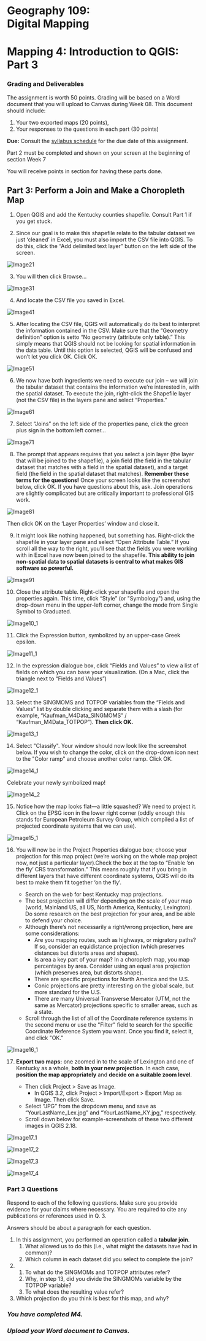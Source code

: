 # Geography 109:<br>Digital Mapping

# Mapping 4: Introduction to QGIS: Part 3

### Grading and Deliverables 

The assignment is worth 50 points. Grading will be based on a Word document that you will upload to Canvas during Week 08. This document should include:

  1. Your two exported maps (20 points),
  2. Your responses to the questions in each part (30 points)

**Due:** Consult the [syllabus schedule](../../syllabus.md#viii-schedule) for the due date of this assignment.

Part 2 must be completed and shown on your screen at the beginning of section Week 7

You will receive points in section for having these parts done.

## Part 3: Perform a Join and Make a Choropleth Map

1. Open QGIS and add the Kentucky counties shapefile. Consult Part 1 if you get stuck.

2. Since our goal is to make this shapefile relate to the tabular dataset we just ‘cleaned’ in Excel, you must also import the CSV file into QGIS. To do this, click the “Add delimited text layer” button on the left side of the screen.

![Image21](images/Image21.jpeg)

3. You will then click Browse...

![Image31](images/Image31.jpeg)

4. And locate the CSV file you saved in Excel.

![Image41](images/Image41.jpeg)

5. After locating the CSV file, QGIS will automatically do its best to interpret the information contained in the CSV. Make sure that the “Geometry definition” option is setto “No geometry (attribute only table).” This simply means that QGIS should not be looking for spatial information in the data table. Until this option is selected, QGIS will be confused and won’t let you click OK. Click OK.

![Image51](images/Image51.jpeg)

6. We now have both ingredients we need to execute our join – we will join the tabular dataset that contains the information we’re interested in, with the spatial dataset. To execute the join, right-click the Shapefile layer (not the CSV file) in the layers pane and select “Properties.”

![Image61](images/Image61.jpeg)

7. Select “Joins” on the left side of the properties pane, click the green plus sign in the bottom left corner...

![Image71](images/Image71.jpeg)

8. The prompt that appears requires that you select a join layer (the layer that will be joined to the shapefile), a join field (the field in the tabular dataset that matches with a field in the spatial dataset), and a target field (the field in the spatial dataset that matches). **Remember these terms for the questions!** Once your screen looks like the screenshot below, click OK. If you have questions about this, ask. Join operations are slightly complicated but are critically important to professional GIS work.

![Image81](images/Image81.jpeg)

Then click OK on the ‘Layer Properties’ window and close it.

9. It might look like nothing happened, but something has. Right-click the shapefile in your layer pane and select “Open Attribute Table.” If you scroll all the way to the right, you’ll see that the fields you were working with in Excel have now been joined to the shapefile. **This ability to join non-spatial data to spatial datasets is central to what makes GIS software so powerful.**

![Image91](images/Image91.jpeg)

10. Close the attribute table. Right-click your shapefile and open the properties again. This time, click “Style” (or "Symbology") and, using the drop-down menu in the upper-left corner, change the mode from Single Symbol to Graduated.

![Image10_1](images/Image10_1.jpeg)

11. Click the Expression button, symbolized by an upper-case Greek epsilon.

![Image11_1](images/Image11_1.jpeg)

12. In the expression dialogue box, click “Fields and Values” to view a list of fields on which you can base your visualization. (On a Mac, click the triangle next to “Fields and Values”)

![Image12_1](images/Image12_1.jpeg)

13. Select the SINGMOMS and TOTPOP variables from the “Fields and Values” list by double clicking and separate them with a slash (for example, “Kaufman_M4Data_SINGMOMS” / “Kaufman_M4Data_TOTPOP”). **Then click OK.**

![Image13_1](images/Image13_1.jpeg)

14. Select "Classify". Your window should now look like the screenshot below. If you wish to change the color, click on the drop-down icon next to the "Color ramp" and choose another color ramp. Click OK.

![Image14_1](images/Image14_1.jpeg)

Celebrate your newly symbolized map!

![Image14_2](images/Image14_2.jpeg)

15. Notice how the map looks flat—a little squashed? We need to project it. Click on the EPSG icon in the lower right corner (oddly enough this stands for European Petroleum Survey Group, which compiled a list of projected coordinate systems that we can use).

![Image15_1](images/Image15_1.jpeg)

16. You will now be in the Project Properties dialogue box; choose your projection for this map project (we’re working on the whole map project now, not just a particular layer).Check the box at the top to “Enable ‘on the fly’ CRS transformation.” This means roughly that if you bring in different layers that have different coordinate systems, QGIS will do its best to make them fit together ‘on the fly’.

    * Search on the web for best Kentucky map projections.
    * The best projection will differ depending on the scale of your map (world, Mainland US, all US, North America, Kentucky, Lexington). Do some research on the best projection for your area, and be able to defend your choice.
    * Although there’s not necessarily a right/wrong projection, here are some considerations:
        * Are you mapping routes, such as highways, or migratory paths? If so, consider an equidistance projection (which preserves distances but distorts areas and shapes).
        * Is area a key part of your map? In a choropleth map, you map percentages by area. Consider using an equal area projection (which preserves area, but distorts shape).
        * There are specific projections for North America and the U.S.
        * Conic projections are pretty interesting on the global scale, but more standard for the U.S.
        * There are many Universal Transverse Mercator (UTM, not the same as Mercator) projections specific to smaller areas, such as a state.
    * Scroll through the list of all of the Coordinate reference systems in the second menu or use the "Filter" field to search for the specific Coordinate Reference System you want. Once you find it, select it, and click "OK."

![Image16_1](images/Image16_1.jpeg)

17. **Export two maps:** one zoomed in to the scale of Lexington and one of Kentucky as a whole, **both in your new projection**. In each case, **position the map appropriately** and **decide on a suitable zoom level**.

    * Then click Project > Save as Image.
      * In QGIS 3.2, click Project > Import/Export > Export Map as Image. Then click Save.
    * Select “JPG” from the dropdown menu, and save as “YourLastName_Lex.jpg” and “YourLastName_KY.jpg,” respectively.
    * Scroll down below for example-screenshots of these two different images in QGIS 2.18.

![Image17_1](images/Image17_1.jpeg)

![Image17_2](images/Image17_2.jpeg)

![Image17_3](images/Image17_3.jpeg)

![Image17_4](images/Image17_4.jpeg)


### Part 3 Questions

Respond to each of the following questions. Make sure you provide evidence for your claims where necessary. You are required to cite any publications or references used in Q. 3.

Answers should be about a paragraph for each question.

1. In this assignment, you performed an operation called a **tabular join**.
	1. What allowed us to do this (i.e., what might the datasets have had in common)?
	2. Which column in each dataset did you select to complete the join?
2. 
	1. To what do the SINGMOMs and TOTPOP attributes refer?
	2. Why, in step 13, did you divide the SINGMOMs variable by the TOTPOP variable?
	3. To what does the resulting value refer?
3. Which projection do you think is best for this map, and why?

### _You have completed M4._

### _Upload your Word document to Canvas._

